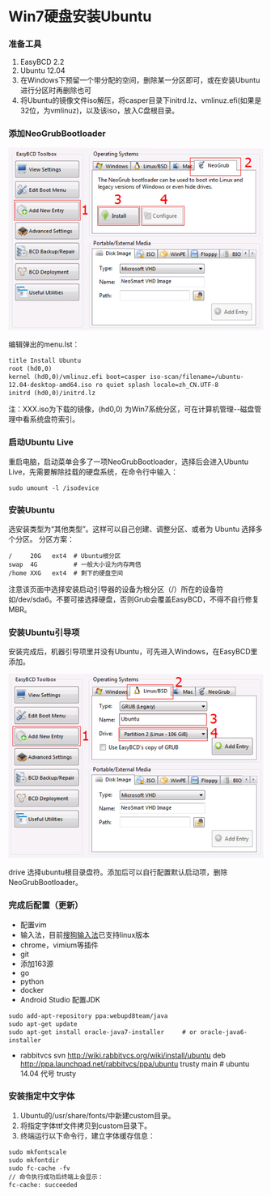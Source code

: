 Win7硬盘安装Ubuntu
===

### 准备工具

1. EasyBCD 2.2
2. Ubuntu 12.04
3. 在Windows下预留一个带分配的空间，删除某一分区即可，或在安装Ubuntu进行分区时再删除也可
4. 将Ubuntu的镜像文件iso解压，将casper目录下initrd.lz、vmlinuz.efi(如果是32位，为vmlinuz)，以及该iso，放入C盘根目录。

### 添加NeoGrubBootloader

![EasyBCD](img/2.1-easybcd.jpg)

编辑弹出的menu.lst：

```
title Install Ubuntu
root (hd0,0)
kernel (hd0,0)/vmlinuz.efi boot=casper iso-scan/filename=/ubuntu-12.04-desktop-amd64.iso ro quiet splash locale=zh_CN.UTF-8
initrd (hd0,0)/initrd.lz
```

注：XXX.iso为下载的镜像，(hd0,0) 为Win7系统分区，可在计算机管理--磁盘管理中看系统盘符索引。

### 启动Ubuntu Live

重启电脑，启动菜单会多了一项NeoGrubBootloader，选择后会进入Ubuntu Live，先需要解除挂载的硬盘系统，在命令行中输入：

```
sudo umount -l /isodevice
```

### 安装Ubuntu

选安装类型为“其他类型”。这样可以自己创建、调整分区、或者为 Ubuntu 选择多个分区。
分区方案：

```
/     20G   ext4  # Ubuntu根分区
swap  4G          # 一般大小设为内存两倍
/home XXG   ext4  # 剩下的硬盘空间
```
注意该页面中选择安装启动引导器的设备为根分区（/）所在的设备符如/dev/sda6。不要可接选择硬盘，否则Grub会覆盖EasyBCD，不得不自行修复MBR。

### 安装Ubuntu引导项

安装完成后，机器引导项里并没有Ubuntu，可先进入Windows，在EasyBCD里添加。

![EasyBCD](img/2.1-easybcd2.jpg)

drive 选择ubuntu根目录盘符。添加后可以自行配置默认启动项，删除NeoGrubBootloader。

### 完成后配置（更新）

- 配置vim
- 输入法，目前[搜狗输入法](http://pinyin.sogou.com/linux/)已支持linux版本
- chrome，vimium等插件
- git
- 添加163源
- go
- python
- docker
- Android Studio 配置JDK
```
sudo add-apt-repository ppa:webupd8team/java
sudo apt-get update
sudo apt-get install oracle-java7-installer     # or oracle-java6-installer
```
- rabbitvcs svn
http://wiki.rabbitvcs.org/wiki/install/ubuntu
deb http://ppa.launchpad.net/rabbitvcs/ppa/ubuntu trusty main    # ubuntu 14.04 代号 trusty

### 安装指定中文字体

1. Ubuntu的/usr/share/fonts/中新建custom目录。
2. 将指定字体ttf文件拷贝到custom目录下。
3. 终端运行以下命令行，建立字体缓存信息：

```
sudo mkfontscale
sudo mkfontdir
sudo fc-cache -fv
// 命令执行成功后终端上会显示：
fc-cache: succeeded
```
